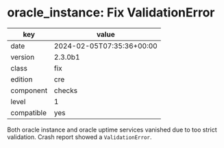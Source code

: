 [//]: # (werk v2)
# oracle_instance: Fix ValidationError

key        | value
---------- | ---
date       | 2024-02-05T07:35:36+00:00
version    | 2.3.0b1
class      | fix
edition    | cre
component  | checks
level      | 1
compatible | yes

Both oracle instance and oracle uptime services vanished due to too strict
validation. Crash report showed a `ValidationError`.
